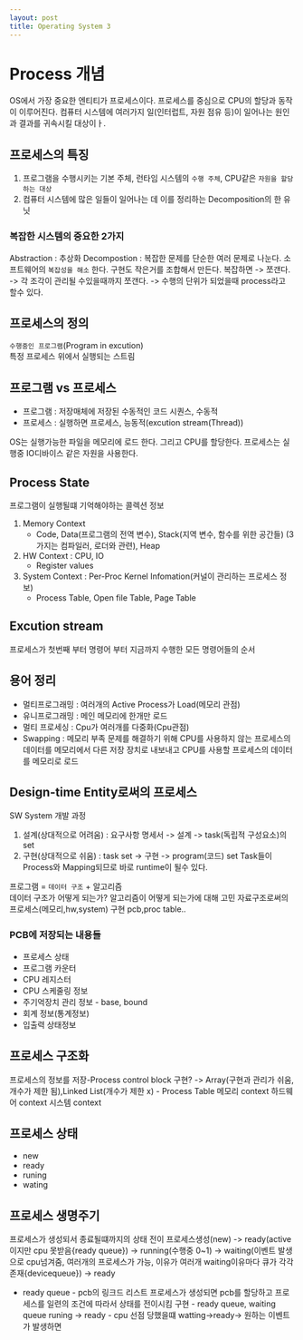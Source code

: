 ```yaml
---
layout: post
title: Operating System 3
---
```


# Process 개념 
OS에서 가장 중요한 엔티티가 프로세스이다. 프로세스를 중심으로 CPU의 할당과 동작이 이루어진다.
컴퓨터 시스템에 여러가지 일(인터럽트, 자원 점유 등)이 일어나는 원인과 결과를 귀속시킬 대상이ㅏ.

## 프로세스의 특징
1. 프로그램을 수행시키는 기본 주체, 런타임 시스템의 `수행 주체`, CPU같은 `자원을 할당하는 대상`
2. 컴퓨터 시스템에 많은 일들이 일어나는 데 이를 정리하는 Decomposition의 한 유닛

### 복잡한 시스템의 중요한 2가지
Abstraction : 추상화
Decompostion : 복잡한 문제를 단순한 여러 문제로 나눈다. 소프트웨어의 `복잡성을 해소` 한다. 구현도 작은거를 조합해서 만든다. 
복잡하면 -> 쪼갠다. -> 각 조각이 관리될 수있을때까지 쪼갠다. -> 수행의 단위가 되었을때 process라고 할수 있다.

## 프로세스의 정의
`수행중인 프로그램`(Program in excution)  
특정 프로세스 위에서 실행되는 스트림

## 프로그램 vs 프로세스
- 프로그램 : 저장매체에 저장된 수동적인 코드 시퀀스, 수동적
- 프로세스 : 실행하면 프로세스, 능동적(excution stream(Thread))

OS는 실행가능한 파일을 메모리에 로드 한다. 그리고 CPU를 할당한다. 프로세스는 실행중 IO디바이스 같은 자원을 사용한다.

## Process State
프로그램이 실행될떄 기억해야하는 콜렉션 정보
1. Memory Context
	- Code, Data(프로그램의 전역 변수), Stack(지역 변수, 함수를 위한 공간들) (3가지는 컴파일러, 로더와 관련), Heap
2. HW Context : CPU, IO
	- Register values
3. System Context : Per-Proc Kernel Infomation(커널이 관리하는 프로세스 정보)
	- Process Table, Open file Table, Page Table

## Excution stream
프로세스가 첫번째 부터 명령어 부터 지금까지 수행한 모든 명령어들의 순서

## 용어 정리 
- 멀티프로그래밍 : 여러개의 Active Process가 Load(메모리 관점)
- 유니프로그래밍 : 메인 메모리에 한개만 로드
- 멀티 프로세싱 : Cpu가 여러개를 다중화(Cpu관점)
- Swapping : 메모리 부족 문제를 해결하기 위해 CPU를 사용하지 않는 프로세스의 데이터를 메모리에서 다른 저장 장치로 내보내고 CPU를 사용할 프로세스의 데이터를 메모리로 로드

## Design-time Entity로써의 프로세스
SW System 개발 과정
1. 설계(상대적으로 어려움) :
	요구사항 명세서 -> 설계 -> task(독립적 구성요소)의 set
2. 구현(상대적으로 쉬움) : 
	task set -> 구현 -> program(코드) set
Task들이 Process와 Mapping되므로 바로 runtime이 될수 있다.

프로그램 = `데이터 구조` + 알고리즘  
데이터 구조가 어떻게 되는가? 알고리즘이 어떻게 되는가에 대해 고민
자료구조로써의 프로세스(메모리,hw,system) 구현
pcb,proc table..

### PCB에 저장되는 내용들
- 프로세스 상태
- 프로그램 카운터
- CPU 레지스터
- CPU 스케줄링 정보
- 주기억장치 관리 정보 - base, bound
- 회계 정보(통계정보)
- 입출력 상태정보 

## 프로세스 구조화
프로세스의 정보를 저장-Process control block
구현? -> Array(구현과 관리가 쉬움, 개수가 제한 됨),Linked List(개수가 제한 x) - Process Table
메모리 context
하드웨어 context
시스템 context

## 프로세스 상태
- new
- ready
- runing
- wating

## 프로세스 생명주기
프로세스가 생성되서 종료될떄까지의 상태 전이
프로세스생성(new) -> ready(active이지만 cpu 못받음{ready queue}) -> running(수행중 0~1) -> waiting(이벤트 발생으로 cpu넘겨줌, 여러개의 프로세스가 가능, 이유가 여러개 waiting이유마다 큐가 각각존재{devicequeue}) -> ready
- ready queue - pcb의 링크드 리스트
프로세스가 생성되면 pcb를 할당하고 프로세스를 일련의 조건에 따라서 상태를 전이시킴
구현 - ready queue, waiting queue
runing -> ready - cpu 선점 당했을떄
watting->ready-> 원하는 이벤트가 발생하면
